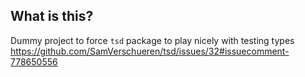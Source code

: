 ## What is this?

Dummy project to force `tsd` package to play nicely with testing types
https://github.com/SamVerschueren/tsd/issues/32#issuecomment-778650556
